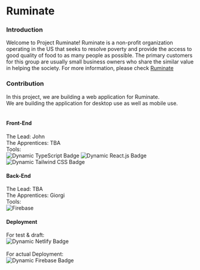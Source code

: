 # Ruminate

### Introduction

Welcome to Project Ruminate!
Ruminate is a non-profit organization operating in the US that seeks to resolve poverty and provide the access to good quality of food to as many people as possible. The primary customers for this group are usually small business owners who share the similar value in helping the society.
</b></b>
For more information, please check [Ruminate](https://www.letsruminate.org/)

### Contribution

In this project, we are building a web application for Ruminate.<br/>
We are building the application for desktop use as well as mobile use.<br/>
<br/>

#### Front-End

The Lead: John<br/>
The Apprentices: TBA<br/>
Tools:<br/>
<img alt="Dynamic TypeScript Badge" src="https://img.shields.io/badge/logo-typescript-blue?logo=typescriptt&logoColor=e8f22e">
<img alt="Dynamic React.js Badge" src="https://img.shields.io/badge/logo-react-blue?logo=react&logoColor=61DAFB">
<img alt="Dynamic Tailwind CSS Badge" src="https://img.shields.io/badge/logo-tailwindcss-blue?logo=tailwindcss&logoColor=06B6D4"><br/>

#### Back-End

The Lead: TBA<br/>
The Apprentices: Giorgi <br/>
Tools:<br/>
<img alt="Firebase" src="https://img.shields.io/badge/logo-firebase-blue?logo=firebase&logoColor=ffffff"><br/>

#### Deployment

For test & draft:<br/>
<img alt="Dynamic Netlify Badge" src="https://img.shields.io/badge/logo-netlify-blue?logo=netlify&logoColor=00C7B7"><br/><br/>
For actual Deployment:<br/>
<img alt="Dynamic Firebase Badge" src="https://img.shields.io/badge/logo-firebase-blue?logo=firebase&logoColor=00C7B7"><br/><br/>
